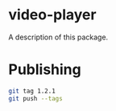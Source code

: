 # video-player

A description of this package.

# Publishing

```bash
git tag 1.2.1
git push --tags
```
